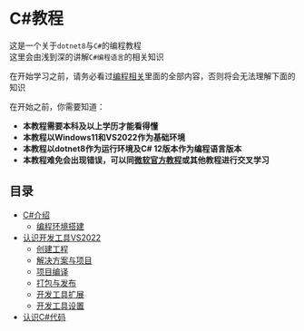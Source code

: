 # C#教程

这是一个关于`dotnet8`与`C#`的编程教程  
这里会由浅到深的讲解`C#编程语言`的相关知识  

在开始学习之前，请务必看过[编程相关](../README.md#编程相关)里面的全部内容，否则将会无法理解下面的知识

在开始之前，你需要知道：
- **本教程需要本科及以上学历才能看得懂**  
- **本教程以Windows11和VS2022作为基础环境**
- **本教程以dotnet8作为运行环境及C# 12版本作为编程语言版本**
- **本教程难免会出现错误，可以同[微软官方教程](https://learn.microsoft.com/zh-cn/dotnet/csharp/tour-of-csharp/overview)或其他教程进行交叉学习**

## 目录

- [C#介绍](./page1.md#C#介绍)
  - [编程环境搭建](./page2.md#编程环境搭建)
- [认识开发工具VS2022](./page2.md#认识开发工具VS2022)
  - [创建工程](./page2.md#创建工程)
  - [解决方案与项目](./page2.md#解决方案与项目)
  - [项目编译](./page2.md#项目编译)
  - [打包与发布](./page2.md#打包与发布)
  - [开发工具扩展](./page2.md#开发工具扩展)
  - [开发工具设置](./page2.md#开发工具设置)
- [认识C#代码](./page3.md#认识C#代码)

